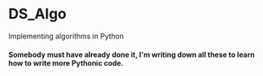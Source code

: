 # DS_Algo
Implementing algorithms in Python


#### Somebody must have already done it, I'm writing down all these to learn how to write more Pythonic code. 


